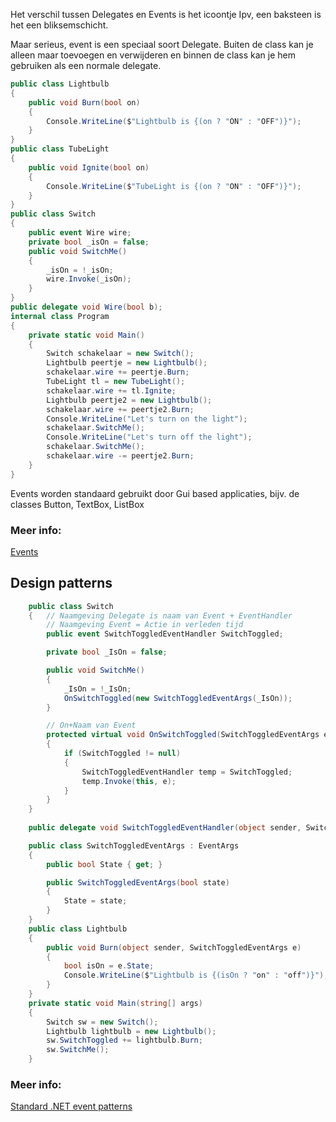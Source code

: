 Het verschil tussen Delegates en Events is het icoontje
Ipv, een baksteen is het een bliksemschicht. 

Maar serieus, event is een speciaal soort Delegate.
Buiten de class kan je alleen maar toevoegen en verwijderen en binnen de class kan je hem gebruiken als een normale delegate.

```c#
public class Lightbulb
{
    public void Burn(bool on)
    {
        Console.WriteLine($"Lightbulb is {(on ? "ON" : "OFF")}");
    }
}
public class TubeLight
{
    public void Ignite(bool on)
    {
        Console.WriteLine($"TubeLight is {(on ? "ON" : "OFF")}");
    }
}
public class Switch
{
    public event Wire wire;
    private bool _isOn = false;
    public void SwitchMe()
    {
        _isOn = !_isOn;
        wire.Invoke(_isOn);
    }
}
public delegate void Wire(bool b);
internal class Program
{
    private static void Main()
    {
        Switch schakelaar = new Switch();
        Lightbulb peertje = new Lightbulb();
        schakelaar.wire += peertje.Burn;
        TubeLight tl = new TubeLight();
        schakelaar.wire += tl.Ignite;
        Lightbulb peertje2 = new Lightbulb();
        schakelaar.wire += peertje2.Burn;
        Console.WriteLine("Let's turn on the light");
        schakelaar.SwitchMe();
        Console.WriteLine("Let's turn off the light");
        schakelaar.SwitchMe();
        schakelaar.wire -= peertje2.Burn;
    }
}
```

Events worden standaard gebruikt door Gui based applicaties, bijv. de classes Button, TextBox, ListBox

### Meer info:
[Events](https://learn.microsoft.com/en-us/dotnet/standard/events/#events)
## Design patterns

```c#
    public class Switch
    {   // Naamgeving Delegate is naam van Event + EventHandler
        // Naamgeving Event = Actie in verleden tijd
        public event SwitchToggledEventHandler SwitchToggled;

        private bool _IsOn = false;

        public void SwitchMe()
        {
            _IsOn = !_IsOn;
            OnSwitchToggled(new SwitchToggledEventArgs(_IsOn));
        }

        // On+Naam van Event
        protected virtual void OnSwitchToggled(SwitchToggledEventArgs e)
        {
            if (SwitchToggled != null)
            {
                SwitchToggledEventHandler temp = SwitchToggled;
                temp.Invoke(this, e);
            }
        }
    }
    
    public delegate void SwitchToggledEventHandler(object sender, SwitchToggledEventArgs e);

    public class SwitchToggledEventArgs : EventArgs
    {
        public bool State { get; }

        public SwitchToggledEventArgs(bool state)
        {
            State = state;
        }
    }
    public class Lightbulb
    {
        public void Burn(object sender, SwitchToggledEventArgs e)
        {
            bool isOn = e.State;
            Console.WriteLine($"Lightbulb is {(isOn ? "on" : "off")}");
        }
    }
	private static void Main(string[] args)
	{
	    Switch sw = new Switch();
	    Lightbulb lightbulb = new Lightbulb();
	    sw.SwitchToggled += lightbulb.Burn;
	    sw.SwitchMe();
	}  
```
### Meer info:
[Standard .NET event patterns](https://learn.microsoft.com/en-us/dotnet/csharp/event-pattern)
